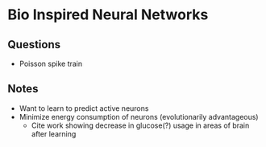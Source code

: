 # Bio Inspired Neural Networks

## Questions
* Poisson spike train

## Notes
* Want to learn to predict active neurons
* Minimize energy consumption of neurons (evolutionarily advantageous)
  * Cite work showing decrease in glucose(?) usage in areas of brain after learning
